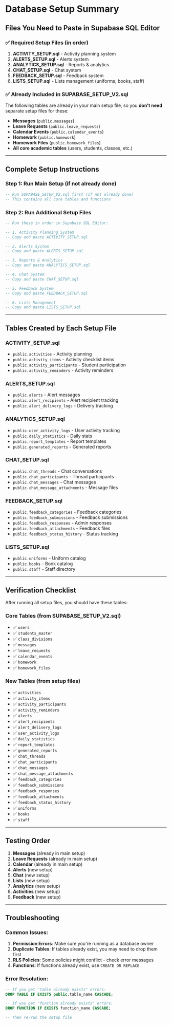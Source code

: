 # Database Setup Summary

## Files You Need to Paste in Supabase SQL Editor

### ✅ **Required Setup Files (in order)**

1. **ACTIVITY_SETUP.sql** - Activity planning system
2. **ALERTS_SETUP.sql** - Alerts system
3. **ANALYTICS_SETUP.sql** - Reports & analytics
4. **CHAT_SETUP.sql** - Chat system
5. **FEEDBACK_SETUP.sql** - Feedback system
6. **LISTS_SETUP.sql** - Lists management (uniforms, books, staff)

### ✅ **Already Included in SUPABASE_SETUP_V2.sql**

The following tables are already in your main setup file, so you **don't need** separate setup files for these:

- **Messages** (`public.messages`)
- **Leave Requests** (`public.leave_requests`)
- **Calendar Events** (`public.calendar_events`)
- **Homework** (`public.homework`)
- **Homework Files** (`public.homework_files`)
- **All core academic tables** (users, students, classes, etc.)

---

## Complete Setup Instructions

### Step 1: Run Main Setup (if not already done)

```sql
-- Run SUPABASE_SETUP_V2.sql first (if not already done)
-- This contains all core tables and functions
```

### Step 2: Run Additional Setup Files

```sql
-- Run these in order in Supabase SQL Editor:

-- 1. Activity Planning System
-- Copy and paste ACTIVITY_SETUP.sql

-- 2. Alerts System
-- Copy and paste ALERTS_SETUP.sql

-- 3. Reports & Analytics
-- Copy and paste ANALYTICS_SETUP.sql

-- 4. Chat System
-- Copy and paste CHAT_SETUP.sql

-- 5. Feedback System
-- Copy and paste FEEDBACK_SETUP.sql

-- 6. Lists Management
-- Copy and paste LISTS_SETUP.sql
```

---

## Tables Created by Each Setup File

### ACTIVITY_SETUP.sql

- `public.activities` - Activity planning
- `public.activity_items` - Activity checklist items
- `public.activity_participants` - Student participation
- `public.activity_reminders` - Activity reminders

### ALERTS_SETUP.sql

- `public.alerts` - Alert messages
- `public.alert_recipients` - Alert recipient tracking
- `public.alert_delivery_logs` - Delivery tracking

### ANALYTICS_SETUP.sql

- `public.user_activity_logs` - User activity tracking
- `public.daily_statistics` - Daily stats
- `public.report_templates` - Report templates
- `public.generated_reports` - Generated reports

### CHAT_SETUP.sql

- `public.chat_threads` - Chat conversations
- `public.chat_participants` - Thread participants
- `public.chat_messages` - Chat messages
- `public.chat_message_attachments` - Message files

### FEEDBACK_SETUP.sql

- `public.feedback_categories` - Feedback categories
- `public.feedback_submissions` - Feedback submissions
- `public.feedback_responses` - Admin responses
- `public.feedback_attachments` - Feedback files
- `public.feedback_status_history` - Status tracking

### LISTS_SETUP.sql

- `public.uniforms` - Uniform catalog
- `public.books` - Book catalog
- `public.staff` - Staff directory

---

## Verification Checklist

After running all setup files, you should have these tables:

### Core Tables (from SUPABASE_SETUP_V2.sql)

- ✅ `users`
- ✅ `students_master`
- ✅ `class_divisions`
- ✅ `messages`
- ✅ `leave_requests`
- ✅ `calendar_events`
- ✅ `homework`
- ✅ `homework_files`

### New Tables (from setup files)

- ✅ `activities`
- ✅ `activity_items`
- ✅ `activity_participants`
- ✅ `activity_reminders`
- ✅ `alerts`
- ✅ `alert_recipients`
- ✅ `alert_delivery_logs`
- ✅ `user_activity_logs`
- ✅ `daily_statistics`
- ✅ `report_templates`
- ✅ `generated_reports`
- ✅ `chat_threads`
- ✅ `chat_participants`
- ✅ `chat_messages`
- ✅ `chat_message_attachments`
- ✅ `feedback_categories`
- ✅ `feedback_submissions`
- ✅ `feedback_responses`
- ✅ `feedback_attachments`
- ✅ `feedback_status_history`
- ✅ `uniforms`
- ✅ `books`
- ✅ `staff`

---

## Testing Order

1. **Messages** (already in main setup)
2. **Leave Requests** (already in main setup)
3. **Calendar** (already in main setup)
4. **Alerts** (new setup)
5. **Chat** (new setup)
6. **Lists** (new setup)
7. **Analytics** (new setup)
8. **Activities** (new setup)
9. **Feedback** (new setup)

---

## Troubleshooting

### Common Issues:

1. **Permission Errors**: Make sure you're running as a database owner
2. **Duplicate Tables**: If tables already exist, you may need to drop them first
3. **RLS Policies**: Some policies might conflict - check error messages
4. **Functions**: If functions already exist, use `CREATE OR REPLACE`

### Error Resolution:

```sql
-- If you get "table already exists" errors:
DROP TABLE IF EXISTS public.table_name CASCADE;

-- If you get "function already exists" errors:
DROP FUNCTION IF EXISTS function_name CASCADE;

-- Then re-run the setup file
```
